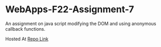 # WebApps-F22-Assignment-7
An assignment on java script modifying the DOM and using anonymous callback functions.

Hosted At [Repo Link](https://44-563-web-apps-f22.github.io/44563-webapps-assignment-7-AshokMurali98/)